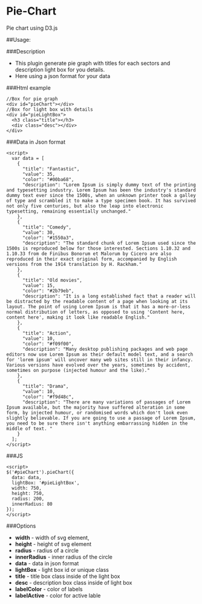 Pie-Chart
=========

Pie chart using D3.js

##Usage:

###Description

- This plugin generate pie graph with titles for each sectors and description light box for you details.
- Here using a json format for your data

###Html example

```
//Box for pie graph
<div id="pieChart"></div>
//Box for light box with details
<div id="pieLightBox">
  <h3 class="title"></h3>
  <div class="desc"></div>
</div>
```

###Data in Json format

```
<script>
  var data = [
    {
      "title": "Fantastic",
      "value": 35,
      "color": "#00ba68",
      "description": "Lorem Ipsum is simply dummy text of the printing and typesetting industry. Lorem Ipsum has been the industry's standard dummy text ever since the 1500s, when an unknown printer took a galley of type and scrambled it to make a type specimen book. It has survived not only five centuries, but also the leap into electronic typesetting, remaining essentially unchanged."
    },
    {
      "title": "Comedy",
      "value": 30,
      "color": "#1550a3",
      "description": "The standard chunk of Lorem Ipsum used since the 1500s is reproduced below for those interested. Sections 1.10.32 and 1.10.33 from de Finibus Bonorum et Malorum by Cicero are also reproduced in their exact original form, accompanied by English versions from the 1914 translation by H. Rackham."
    },
    {
      "title": "Old movies",
      "value": 15,
      "color": "#2b79eb",
      "description": "It is a long established fact that a reader will be distracted by the readable content of a page when looking at its layout. The point of using Lorem Ipsum is that it has a more-or-less normal distribution of letters, as opposed to using 'Content here, content here', making it look like readable English."
    },
    {
      "title": "Action",
      "value": 10,
      "color": "#f09f00",
      "description": "Many desktop publishing packages and web page editors now use Lorem Ipsum as their default model text, and a search for 'lorem ipsum' will uncover many web sites still in their infancy. Various versions have evolved over the years, sometimes by accident, sometimes on purpose (injected humour and the like)."
    },
    {
      "title": "Drama",
      "value": 10,
      "color": "#f9d48c",
      "description": "There are many variations of passages of Lorem Ipsum available, but the majority have suffered alteration in some form, by injected humour, or randomised words which don't look even slightly believable. If you are going to use a passage of Lorem Ipsum, you need to be sure there isn't anything embarrassing hidden in the middle of text. "
    }
  ];
</script>
```

###JS

```
<script>
$('#pieChart').pieChart({
  data: data,
  lightBox: '#pieLightBox',
  width: 750,
  height: 750,
  radius: 200,
  innerRadius: 80
});
</script>
```

###Options

- **width** - width of svg element,
- **height** - height of svg element
- **radius** - radius of a circle
- **innerRadius** - inner radius of the circle
- **data** - data in json format
- **lightBox** - light box id or unique class
- **title** - title box class inside of the light box
- **desc** - description box class inside of light box
- **labelColor** - color of labels
- **labelActive** - color for active lable